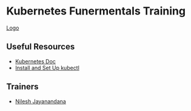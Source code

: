 # Kubernetes Funermentals Training
[Logo](https://scontent.fcmb3-1.fna.fbcdn.net/v/t1.0-9/72370761_405940013405670_5374283566643412992_o.jpg)

## Useful Resources
* [Kubernetes Doc](https://kubernetes.io)
* [Install and Set Up kubectl](https://kubernetes.io/docs/tasks/tools/install-kubectl/)

## Trainers
* [Nilesh Jayanandana](https://lk.linkedin.com/in/nilesh93)